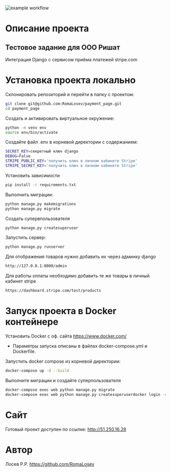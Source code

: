 ![example workflow](https://github.com/RomaLosev/payment_page/actions/workflows/main.yml/badge.svg)

# Описание проекта
Тестовое задание для ООО Ришат
-
Интеграция Django с сервисом приёма платежей stripe.com

# Установка проекта локально
Склонировать репозиторий и перейти в папку с проектом:
```sh
git clone git@github.com:RomaLosev/payment_page.git
cd payment_page
``` 
Cоздать и активировать виртуальное окружение:
```sh
python -m venv env
source env/bin/activate
```
Cоздайте файл .env в корневой директории с содержанием:
```sh
SECRET_KEY=секретный ключ django
DEBUG=False
STRIPE_PUBLIC_KEY='получить ключ в личном кабинете Stripe'
STRIPE_SECRET_KEY='получить ключ в личном кабинете Stripe'
```
Установить зависимости
```sh
pip install -r requirements.txt
```
Выполнить миграции:
```sh
python manage.py makemigrations
python manage.py migrate
```
Создать супервпользователя
```sh
python manage.py createsuperuser
```
Запустить сервер:
```sh
python manage.py runserver
```
Для отображения товаров нужно добавить их через админку django
```sh
http://127.0.0.1:8000/admin
```
Для работы оплаты необходимо добавить те же товары в личный кабинет stripe
```sh
https://dashboard.stripe.com/test/products
```
# Запуск проекта в Docker контейнере
Установить Docker с оф. сайта https://www.docker.com/
- Параметры запуска описаны в файлах docker-compose.yml и Dockerfile.


Запустить docker compose из корневой директории:
```sh
docker-compose up -d --build
```
Выполните миграции и создайте суперпользователя
```sh
docker-compose exec web python manage.py migrate
docker-compose exec web python manage.py createsuperuserdocker login -u billglasses
```

# Сайт
Готовый проект доступен по ссылке: http://51.250.16.28

# Автор
Лосев Р.Р. https://github.com/RomaLosev